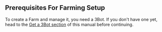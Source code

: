 ## Prerequisites For Farming Setup

To create a Farm and manage it, you need a 3Bot. If you don't have one yet, head to the [Get a 3Bot section](3bot) of this manual before continuing.